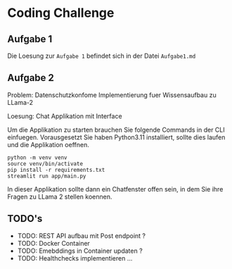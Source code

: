 # Coding Challenge

## Aufgabe 1

Die Loesung zur `Aufgabe 1` befindet sich in der Datei `Aufgabe1.md`

## Aufgabe 2

Problem: Datenschutzkonfome Implementierung fuer Wissensaufbau zu LLama-2 

Loesung: Chat Applikation mit Interface 

Um die Applikation zu starten brauchen Sie folgende Commands in der CLI einfuegen. 
Vorausgesetzt Sie haben Python3.11 installiert, sollte dies laufen und die Applikation oeffnen.

```shell
python -m venv venv
source venv/bin/activate
pip install -r requirements.txt
streamlit run app/main.py
```

In dieser Applikation sollte dann ein Chatfenster offen sein, in dem Sie ihre Fragen zu LLama 2 stellen koennen.

## TODO's

- TODO: REST API aufbau mit Post endpoint ?
- TODO: Docker Container
- TODO: Emebddings in Container updaten ?
- TODO: Healthchecks implementieren ...
